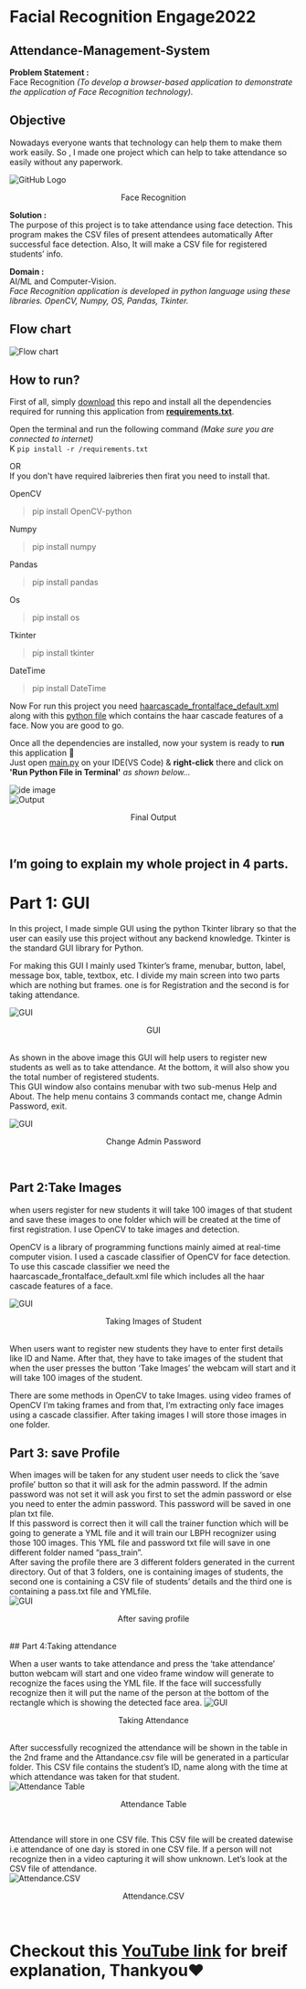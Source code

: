 
# Facial Recognition Engage2022
## Attendance-Management-System

**Problem Statement :** <br>
Face Recognition  *(To develop a browser-based application to demonstrate the application of Face Recognition technology).*

## Objective
Nowadays everyone wants that technology can help them to make them work easily. So , I made one  project which can help to take attendance so easily without any paperwork.


![GitHub Logo](https://github.com/naveen3011/Attendance-Management-System/blob/main/photo/face-REC..png)
<p align="center">
    Face Recognition
</p>


**Solution :** <br>
The purpose of this project is to take attendance using face detection. This program makes the CSV files of present attendees automatically After successful face detection. Also, It will make a CSV file for registered students’ info.

**Domain :** <br>
AI/ML and Computer-Vision.<br>
*Face Recognition application is developed in python language using these libraries. OpenCV, Numpy, OS, Pandas, Tkinter.*

## Flow chart 
![Flow chart](https://github.com/naveen3011/Attendance-Management-System/blob/main/photo/flowchat.png)<br>


## How to run?
First of all, simply [download](https://github.com/naveen3011/Attendance-Management-System) this repo and install all the dependencies required for running this application from **[requirements.txt](https://github.com/naveen3011/Attendance-Management-System/blob/main/requirements.txt)**.

Open the terminal and run the following command *(Make sure you are connected to internet)*<br>K
`pip install -r /requirements.txt`

OR<br>
If you don't have required laibreries then firat you need to install that.

OpenCV
>pip install OpenCV-python

Numpy
>pip install numpy

Pandas
>pip install pandas

Os 
>pip install os

Tkinter 
>pip install tkinter

DateTime
>pip install DateTime

Now For run this project you need [haarcascade_frontalface_default.xml](https://github.com/naveen3011/Attendance-Management-System/blob/main/haarcascade_frontalface_default.xml) along with this [python file](https://github.com/naveen3011/Attendance-Management-System/blob/main/main.py) which contains the haar cascade features of a face.
Now you are good to go. 


Once all the dependencies are installed, now your system is ready to **run** this application 🥳<br>
Just open [main.py](https://github.com/naveen3011/Attendance-Management-System/blob/main/main.py) on your IDE(VS Code) & **right-click** there and click on **'Run Python File in Terminal'** *as shown below...*


![ide image](https://github.com/naveen3011/Attendance-Management-System/blob/main/photo/1.png)<br>
![Output](https://github.com/naveen3011/Attendance-Management-System/blob/main/photo/2.png)
<p align="center">
    Final Output
</p>
<br>


## I’m going to explain my whole project in 4 parts.

# Part 1: GUI
In this project, I made  simple GUI using the python Tkinter library so that the user can easily use this project without any backend knowledge. Tkinter is the standard GUI library for Python.

For making this GUI I mainly used Tkinter’s frame, menubar, button, label, message box, table, textbox, etc. I divide my main screen into two parts which are nothing but frames. one is for Registration and the second is for taking attendance.

![GUI](https://github.com/naveen3011/Attendance-Management-System/blob/main/photo/2.png)
<p align="center">
    GUI
</p>
<br>
As shown in the above image this GUI will help users to register new students as well as to take attendance. At the bottom, it will also show you the total number of registered students.
<br>
This GUI window also contains menubar with two sub-menus Help and About. The help menu contains 3 commands contact me, change Admin Password, exit.<br>

![GUI](https://github.com/naveen3011/Attendance-Management-System/blob/main/photo/3.png)
<p align="center">
    Change Admin Password
</p>
<br>


## Part 2:Take Images

when users register for new students it will take 100 images of that student and save these images to one folder which will be created at the time of first registration. I use OpenCV to take images and detection.

OpenCV is a library of programming functions mainly aimed at real-time computer vision. I used a cascade classifier of OpenCV for face detection. To use this cascade classifier we need the haarcascade_frontalface_default.xml file which includes all the haar cascade features of a face.

![GUI](https://github.com/naveen3011/Attendance-Management-System/blob/main/photo/4.png)
<p align="center">
    Taking Images of Student
</p>
<br>
When users want to register new students they have to enter first details like ID and Name. After that, they have to take images of the student that when the user presses the button ‘Take Images’ the webcam will start and it will take 100 images of the student.<br>

There are some methods in OpenCV to take Images. using video frames of OpenCV I’m taking frames and from that, I’m extracting only face images using a cascade classifier. After taking images I will store those images in one folder.

## Part 3: save Profile
When images will be taken for any student user needs to click the ‘save profile’ button so that it will ask for the admin password. If the admin password was not set it will ask you first to set the admin password or else you need to enter the admin password. This password will be saved in one plan txt file.<br>
If this password is correct then it will call the trainer function which will be going to generate a YML file and it will train our LBPH recognizer using those 100 images. This YML file and password txt file will save in one different folder named “pass_train”.<br>
After saving the profile there are 3 different folders generated in the current directory. Out of that 3 folders, one is containing images of students, the second one is containing a CSV file of students’ details and the third one is containing a pass.txt file and YMLfile.<br>
![GUI](https://github.com/naveen3011/Attendance-Management-System/blob/main/photo/7.png)
<p align="center">
    After saving profile
</p>
<br>
## Part 4:Taking attendance

When a user wants to take attendance and press the ‘take attendance’ button webcam will start and one video frame window will generate to recognize the faces using the YML file. If the face will successfully recognize then it will put the name of the person at the bottom of the rectangle which is showing the detected face area.
![GUI](https://github.com/naveen3011/Attendance-Management-System/blob/main/photo/5.png)
<p align="center">
   Taking Attendance
</p><br>
After successfully recognized the attendance will be shown in the table in the 2nd frame and the Attandance.csv file will be generated in a particular folder. This CSV file contains the student’s ID, name along with the time at which attendance was taken for that student.<br>
<img src="https://github.com/naveen3011/Attendance-Management-System/blob/main/photo/6.png" alt="   Attendance Table" />

<p align="center">
   Attendance Table
</p><br>

Attendance will store in one CSV file. This CSV file will be created datewise i.e attendance of one day is stored in one CSV file. If a person will not recognize then in a video capturing it will show unknown. Let’s look at the CSV file of attendance.<br>
<img src="https://github.com/naveen3011/Attendance-Management-System/blob/main/photo/9.png" alt="Attendance.CSV" />
<p align="center">
   Attendance.CSV
</p><br>

# Checkout this [YouTube link]() for breif explanation, Thankyou❤
